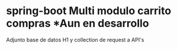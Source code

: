 # spring-boot Multi modulo carrito compras *Aun en desarrollo

Adjunto base de datos H1 y collection de request a API's


